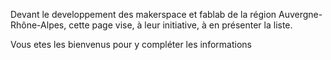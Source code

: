Devant le developpement des makerspace et fablab de la région Auvergne-Rhône-Alpes, cette page vise, à leur initiative, à en présenter la liste.

Vous etes les bienvenus pour y compléter les informations
